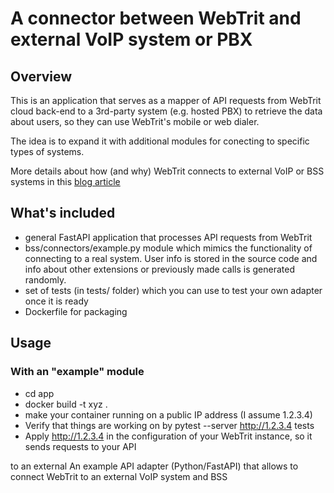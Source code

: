 # A connector between WebTrit and external VoIP system or PBX
## Overview
This is an application that serves as a mapper of API requests
from WebTrit cloud back-end to a 3rd-party system (e.g. hosted PBX)
to retrieve the data about users, so they can use WebTrit's
mobile or web dialer.

The idea is to expand it with additional modules for conecting to
specific types of systems.

More details about how (and why) WebTrit connects to external VoIP
or BSS systems in this [blog article](https://webtrit.com/insights/webrtc-softphone-third-party-voip-switches-cloud-pbx-systems/)

## What's included
* general FastAPI application that processes API requests from WebTrit
* bss/connectors/example.py module which mimics the functionality of
connecting to a real system. User info is stored in the source code and 
info about other extensions or previously made calls is generated randomly.
* set of tests (in tests/ folder) which you can use to test your own 
adapter once it is ready
* Dockerfile for packaging

## Usage
### With an "example" module
* cd app
* docker build -t xyz .
* make your container running on a public IP address (I assume 1.2.3.4)
* Verify that things are working on by
pytest --server http://1.2.3.4 tests
* Apply http://1.2.3.4 in the configuration of your WebTrit instance, so it
sends requests to your API

to an external
An example API adapter (Python/FastAPI) that allows to connect WebTrit to an external VoIP system and BSS
